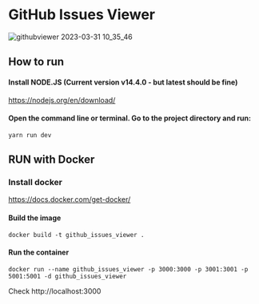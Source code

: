 # GitHub Issues Viewer

![githubviewer 2023-03-31 10_35_46](https://user-images.githubusercontent.com/36816412/229158357-dae3ce2a-4860-45af-90bd-d9330e3c9b69.gif)

## How to run

#### Install NODE.JS (Current version v14.4.0 - but latest should be fine)
https://nodejs.org/en/download/

#### Open the command line or terminal. Go to the project directory and run:
```
yarn run dev
```
## RUN with Docker

### Install docker
https://docs.docker.com/get-docker/

#### Build the image
```
docker build -t github_issues_viewer . 
```

#### Run the container
```
docker run --name github_issues_viewer -p 3000:3000 -p 3001:3001 -p 5001:5001 -d github_issues_viewer
```
Check http://localhost:3000
